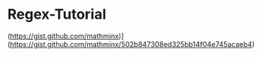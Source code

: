 # Regex-Tutorial

(https://gist.github.com/mathminx)](https://gist.github.com/mathminx/502b847308ed325bb14f04e745acaeb4)
